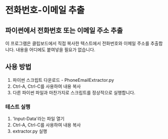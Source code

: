# 전화번호-이메일 추출

## 파이썬에서 전화번호 또는 이메일 주소 추출

이 프로그램은 클립보드에서 직접 복사한 텍스트에서 전화번호와 이메일 주소를 추출합니다. 내용을 어디에도 붙여넣을 필요가 없습니다.

## 사용 방법
1. 파이썬 스크립트 다운로드 - PhoneEmailExtractor.py
2. Ctrl-A, Ctrl-C를 사용하여 내용 복사
3. 다른 파이썬 파일과 마찬가지로 스크립트를 정상적으로 실행합니다.


### 테스트 실행
1. 'Input-Data'라는 파일 열기
2. Ctrl-A, Ctrl-C를 사용하여 내용 복사
3. extractor.py 실행
